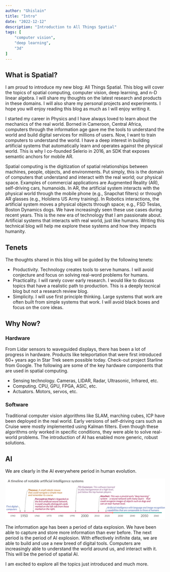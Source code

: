 ```yaml
---
author: "Ghislain"
title: "Intro"
date: "2022-12-12"
description: "Introduction to All Things Spatial"
tags: [
    "computer vision",
    "deep learning",
    "3d"
]
---
```


## What is Spatial?

I am proud to introduce my new blog: All Things Spatial. This blog will cover the topics of spatial computing, computer vision, deep learning, and n-D linear algebra. I will share my thoughts on the latest research and products in these domains. I will also share my personal projects and experiments. I hope you will enjoy reading this blog as much as I will enjoy writing it.

I started my career in Physics and I have always loved to learn about the mechanics of the real world. Borned in Cameroon, Central Africa, computers through the information age gave me the tools to understand the world and build digital services for millions of users. Now, I want to train computers to understand the world. I have a deep interest in building artificial systems that automatically learn and operates against the physical world. This is why I co-founded Selerio in 2016, an SDK that exposes semantic anchors for mobile AR.

Spatial computing is the digitization of spatial relationships between machines, people, objects, and environments. Put simply, this is the domain of computers that understand and interact with the real world; our physical space. Examples of commercial applications are Augmented Reality (AR), self-driving cars, humanoids. In AR, the artificial system interacts with the physical world through the mobile phone (e.g., Snapchat filters) or through AR glasses (e.g., Hololens US Army training). In Robotics interactions, the artificial system moves a physical objects through space; e.g., FSD Teslas, Boston Dynamics dogs. We have increasingly seen these use cases during recent years. This is the new era of technology that I am passionate about. Artificial systems that interacts with real world, just like humans. Writing this technical blog will help me explore these systems and how they impacts humanity.

## Tenets

The thoughts shared in this blog will be guided by the following tenets:

* Productivity. Technology creates tools to serve humans. I will avoid conjecture and focus on solving real-word problems for humans.
* Practicality. I will rarely cover early research. I would like to discuss topics that have a realistic path to production. This is a deeply tecnical blog but not a research review blog.
* Simplicity. I will use first principle thinking. Large systems that work are often built from simple systems that work. I will avoid black boxes and focus on the core ideas.

## Why Now?

### Hardware

From Lidar sensors to waveguided displays, there has been a lot of progress in hardware. Products like teleportation that were first introduced 60+ years ago in Star Trek seem possible today. Check-out project Starline from Google. The following are some of the key hardware components that are used in spatial computing.

* Sensing technology. Cameras, LIDAR, Radar, Ultrasonic, Infrared, etc.
* Computing. CPU, GPU, FPGA, ASIC, etc.
* Actuators. Motors, servos, etc.

### Software

Traditional computer vision algorithms like SLAM, marching cubes, ICP have been deployed in the real world. Early versions of self-driving cars such as Cruise were mostly implemented using Kalman filters. Even though these algorithms only worked in specific conditions, they were able to solve real-world problems. The introduction of AI has enabled more generic, robust solutions.

<!-- ## Demo -->

<!-- Simple to run python code to show how to use the hardware and software
Demo: use Open3d to show how simple to build spatial AI
    Use it as a simulated env for future work. Or use WebViz
    Better idea: write a simple SLAM code from scratch using video. -->

## AI

We are clearly in the AI everywhere period in human evolution.

![AI Timline](images/ai-timeline.png "https://ourworldindata.org/brief-history-of-ai")

The information age has been a period of data explosion. We have been able to capture and store more information than ever before. The next period is the period of AI explosion. With effectively inifinite data, we are able to build and use a new breed of digital tools. Computers are increasingly able to understand the world around us, and interact with it. This will be the period of spatial AI.

I am excited to explore all the topics just introduced and much more.
<!-- Rise of efficient ML to reduce hardware cost. E.g Tesla only using RGB and radar -->
<!-- Intro to spatial AI. Talk about On the edge, compute requirements  -->
